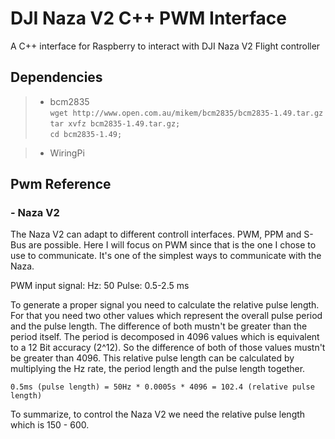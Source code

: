 # DJI Naza V2 C++ PWM Interface

A C++ interface for Raspberry to interact with DJI Naza V2 Flight controller

Dependencies
-------------------

> - bcm2835 <br>
    `wget http://www.open.com.au/mikem/bcm2835/bcm2835-1.49.tar.gz` <br>
    `tar xvfz bcm2835-1.49.tar.gz;` <br>
    `cd bcm2835-1.49; `<br>

> - WiringPi

Pwm Reference
-------------------

### - Naza V2 
The Naza V2 can adapt to different controll interfaces. PWM, PPM and S-Bus are possible.
Here I will focus on PWM since that is the one I chose to use to communicate. It's one of the simplest 
ways to communicate with the Naza.

PWM input signal:
Hz: 50
Pulse: 0.5-2.5 ms

To generate a proper signal you need to calculate the relative pulse length. For that you need two other values which represent the overall pulse period and the pulse length. The difference of both mustn't be greater than the period itself. The period is decomposed in 4096 values which is equivalent to a 12 Bit accuracy (2^12). So the difference of both of those values mustn't be greater than 4096. This relative pulse length can be calculated by multiplying the Hz rate, the period length and the pulse length together.

    0.5ms (pulse length) = 50Hz * 0.0005s * 4096 = 102.4 (relative pulse length) 

To summarize, to control the Naza V2 we need the relative pulse length which is 150 - 600.
